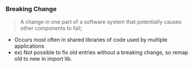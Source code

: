 ### Breaking Change

> A change in one part of a software system that potentially causes other components to fail;
- Occurs most often in shared libraries of code used by multiple applications
- ex) Not possible to fix old entries without a breaking change, so remap old to new in import lib.
